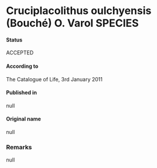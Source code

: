 Cruciplacolithus oulchyensis (Bouché) O. Varol SPECIES
=======

#### Status
ACCEPTED

#### According to
The Catalogue of Life, 3rd January 2011

#### Published in
null

#### Original name
null

### Remarks
null